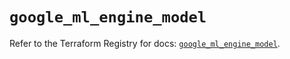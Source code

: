 # `google_ml_engine_model`

Refer to the Terraform Registry for docs: [`google_ml_engine_model`](https://registry.terraform.io/providers/hashicorp/google/5.45.2/docs/resources/ml_engine_model).
